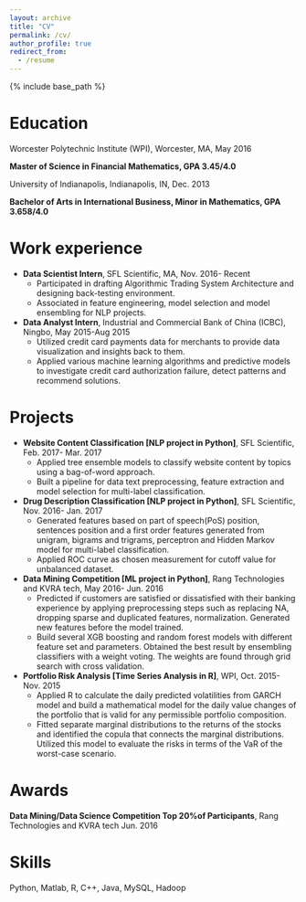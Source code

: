 ```yaml
---
layout: archive
title: "CV"
permalink: /cv/
author_profile: true
redirect_from:
  - /resume
---
```


{% include base_path %}

Education
======
Worcester Polytechnic Institute (WPI), Worcester, MA, May 2016

**Master of Science in Financial Mathematics, GPA 3.45/4.0**

University of Indianapolis, Indianapolis, IN, Dec. 2013

**Bachelor of Arts in International Business, Minor in Mathematics, GPA 3.658/4.0**

Work experience
======
* **Data Scientist Intern**, SFL Scientific, MA, Nov. 2016- Recent
  * Participated in drafting Algorithmic Trading System Architecture and designing back-testing environment.
  * Associated in feature engineering, model selection and model ensembling for NLP projects.
* **Data Analyst Intern**, Industrial and Commercial Bank of China (ICBC), Ningbo, May 2015-Aug 2015
  * Utilized credit card payments data for merchants to provide data visualization and insights back to them. 
  * Applied various machine learning algorithms and predictive models to investigate credit card authorization failure, detect patterns and recommend solutions. 

Projects
======
* **Website Content Classification [NLP project in Python]**, SFL Scientific, Feb. 2017- Mar. 2017
  * Applied tree ensemble models to classify website content by topics using a bag-of-word approach.
  * Built a pipeline for data text preprocessing, feature extraction and model selection for multi-label classification.
* **Drug Description Classification [NLP project in Python]**, SFL Scientific, Nov. 2016- Jan. 2017
  * Generated features based on part of speech(PoS) position, sentences position and a first order features generated from unigram, bigrams and trigrams, perceptron and Hidden Markov model for multi-label classification. 
  * Applied ROC curve as chosen measurement for cutoff value for unbalanced dataset. 
* **Data Mining Competition [ML project in Python]**, Rang Technologies and KVRA tech, May 2016- Jun. 2016
  * Predicted if customers are satisfied or dissatisfied with their banking experience by applying preprocessing steps such as replacing NA, dropping sparse and duplicated features, normalization. Generated new features before the model trained. 
  * Build several XGB boosting and random forest models with different feature set and parameters. Obtained the best result by ensembling classifiers with a weight voting. The weights are found through grid search with cross validation.
* **Portfolio Risk Analysis [Time Series Analysis in R]**, WPI, Oct. 2015- Nov. 2015
  * Applied R to calculate the daily predicted volatilities from GARCH model and build a mathematical model for the daily value changes of the portfolio that is valid for any permissible portfolio composition. 
  * Fitted separate marginal distributions to the returns of the stocks and identified the copula that connects the marginal distributions. Utilized this model to evaluate the risks in terms of the VaR of the worst-case scenario. 

Awards
======
**Data Mining/Data Science Competition Top 20%of Participants**, Rang Technologies and KVRA tech   Jun. 2016

Skills
======
Python, Matlab, R, C++, Java, MySQL, Hadoop
